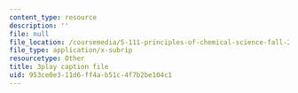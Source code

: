 ```yaml
---
content_type: resource
description: ''
file: null
file_location: /coursemedia/5-111-principles-of-chemical-science-fall-2008/953ce0e311d6ff4ab51c4f7b2be104c1_iev2WlpKoGc.srt
file_type: application/x-subrip
resourcetype: Other
title: 3play caption file
uid: 953ce0e3-11d6-ff4a-b51c-4f7b2be104c1
---
```

